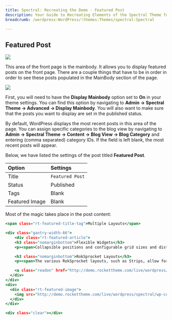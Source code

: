 ```yaml
---
title: Spectral: Recreating the Demo - Featured Post
description: Your Guide to Recreating Elements of the Spectral Theme for WordPress
breadcrumb: /wordpress:WordPress/!themes:Themes/spectral:Spectral

---
```


Featured Post
-----

![][demo]

This area of the front page is the mainbody. It allows you to display featured posts on the front page. There are a couple things that have to be in order in order to see these posts populated in the MainBody section of the page.

![][mainbody]

First, you will need to have the **Display Mainbody** option set to **On** in your theme settings. You can find this option by navigating to **Admin -> Spectral Theme -> Advanced -> Display Mainbody**. You will also want to make sure that the posts you want to display are set in the published status.

By default, WordPress displays the most recent posts in this area of the page. You can assign specific categories to the blog view by navigating to **Admin -> Spectral Theme -> Content -> Blog View -> Blog Category** and entering (comma separated) category IDs. If the field is left blank, the most recent posts will appear. 

Below, we have listed the settings of the post titled **Featured Post**.

| Option         | Settings           |  
| :------------- | :----------------- |  
| Title          | `Featured Post`    |  
| Status         | Published          |  
| Tags           | Blank              |  
| Featured Image | Blank              |  


Most of the magic takes place in the post content:

~~~ .html
<span class="rt-featured-title-tag">Multiple Layouts</span>

<div class="gantry-width-66">
    <div class="rt-featured-article">
    <h3 class="nomarginbottom">Flexible Widgets</h3>
    <p><span>Collapsible positions and configurable grid sizes and distributions <span class="visible-desktop">allow for individual page layouts</span>.</span></p>

    <h3 class="nomarginbottom">RokSprocket Layouts</h3>
    <p><span>The various RokSprocket layouts, such as Strips, allow for diverse content display.</span></p>

    <a class="readon" href="http://demo.rockettheme.com/live/wordpress/spectral/features/">Read More</a>
  </div>
</div>
<div>
  <div class="rt-featured-image">
    <img src="http://demo.rockettheme.com/live/wordpress/spectral/wp-content/rockettheme/rt_spectral_wp/frontpage/featured-article/img1.jpg" alt="image" />
  </div>
</div>  

<div class="clear"></div>
~~~ 

[demo]: assets/demo_8.jpeg
[mainbody]: assets/mainbody.jpeg